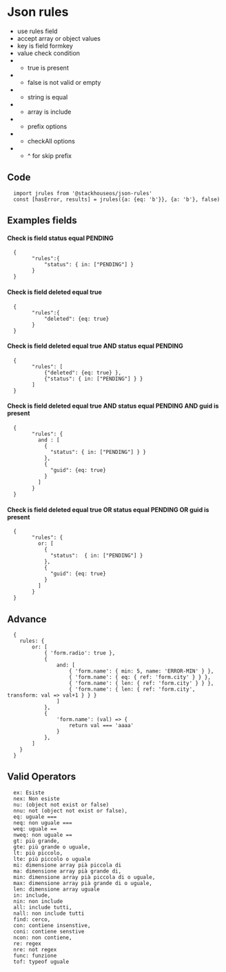# Json rules

- use rules field
- accept array or object values
- key is field formkey
- value check condition
- - true is present
- - false is not valid or empty
- - string is equal
- - array is include
- - prefix options
- - checkAll options
- - ^ for skip prefix

## Code

```
  import jrules from '@stackhouseos/json-rules'
  const [hasError, results] = jrules({a: {eq: 'b'}}, {a: 'b'}, false)
```

## Examples fields

#### Check is field status equal PENDING
```
  {
        "rules":{
            "status": { in: ["PENDING"] }
        }
  }
```

#### Check is field deleted equal true
```
  {
        "rules":{
            "deleted": {eq: true}
        }
  }
```

#### Check is field deleted equal true AND status equal PENDING
```
  {
        "rules": [
            {"deleted": {eq: true} },
            {"status": { in: ["PENDING"] } }
        ]
  }
```

#### Check is field deleted equal true AND status equal PENDING AND guid is present
```
  {
        "rules": {
          and : [
            {
              "status": { in: ["PENDING"] } }
            }, 
            {
              "guid": {eq: true}
            }
          ]
        }
  }
```

#### Check is field deleted equal true OR status equal PENDING OR guid is present
```
  {
        "rules": {
          or: [
            {
              "status":  { in: ["PENDING"] } 
            }, 
            {
              "guid": {eq: true}
            }
          ]
        }
  }
```

## Advance
```
  {
    rules: {
        or: [
            { 'form.radio': true },
            {
                and: [
                    { 'form.name': { min: 5, name: 'ERROR-MIN' } },
                    { 'form.name': { eq: { ref: 'form.city' } } },
                    { 'form.name': { len: { ref: 'form.city' } } },
                    { 'form.name': { len: { ref: 'form.city', transform: val => val+1 } } }
                ]
            },  
            {
                'form.name': (val) => {
                    return val === 'aaaa'
                }
            },
        ]
    }
  }
```

## Valid Operators

```
  ex: Esiste
  nex: Non esiste
  nu: (object not exist or false)
  nnu: not (object not exist or false),
  eq: uguale ===
  neq: non uguale ===
  weq: uguale ==
  nweq: non uguale ==
  gt: più grande,
  gte: più grande o uguale,
  lt: più piccolo,
  lte: più piccolo o uguale
  mi: dimensione array pià piccola di
  ma: dimensione array pià grande di,
  min: dimensione array pià piccola di o uguale,
  max: dimensione array pià grande di o uguale,
  len: dimensione array uguale
  in: include,
  nin: non include
  all: include tutti,
  nall: non include tutti
  find: cerco,
  con: contiene insenstive,
  coni: contiene senstive
  ncon: non contiene,
  re: regex
  nre: not regex
  func: funzione
  tof: typeof uguale
  
```